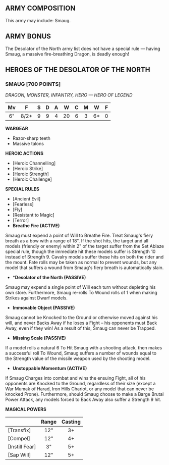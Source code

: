 ﻿## ARMY COMPOSITION

This army may include: Smaug.

## ARMY BONUS

The Desolator of the North army list does not have a special rule — having Smaug, a massive fire-breathing Dragon, is deadly enough!

## HEROES OF THE DESOLATOR OF THE NORTH


<div class="unitCard" markdown>

### SMAUG [700 POINTS]
*DRAGON, MONSTER, INFANTRY, HERO — HERO OF LEGEND*

| Mv | F | S | D | A | W | C | M | W | F |
|:--:|:--:|:-:|:-:|:-:|:-:|:-:|:-:|:-:|:-:|
| 6" | 8/2+ | 9 | 9 | 4 | 20 | 6 | 3 | 6* | 0 |

**WARGEAR**

- Razor-sharp teeth
- Massive talons

**HEROIC ACTIONS**

- [Heroic Channelling]
- [Heroic Strike]
- [Heroic Strength]
- [Heroic Challenge]

**SPECIAL RULES**

- [Ancient Evil]
- [Fearless]
- [Fly]
- [Resistant to Magic]
- [Terror]
- **Breathe Fire (ACTIVE)**

Smaug must expend a point of Will to Breathe Fire. Treat Smaug's fiery breath as a bow with a range of 18". If the shot hits, the target and all models (friendly or enemy) within 2" of the target suffer from the Set Ablaze special rule, though the immediate hit these models suffer is Strength 10 instead of Strength 9. Cavalry models suffer these hits on both the rider and the mount. Fate rolls may be taken as normal to prevent wounds, but any model that suffers a wound from Smaug's fiery breath is
automatically slain.

- ***Desolator of the North (PASSIVE)**

Smaug may expend a single point of Will each turn without depleting his own store. Furthermore, Smaug re-rolls To Wound rolls of 1 when making Strikes against Dwarf models.

- **Immovable Object (PASSIVE)**

Smaug cannot be Knocked to the Ground or otherwise moved against his will, and never Backs Away if he loses a Fight – his opponents must Back Away, even if they win! As a result of this, Smaug can never be Trapped.

- **Missing Scale (PASSIVE)**

If a model rolls a natural 6 To Hit Smaug with a shooting attack, then makes a successful roll To Wound, Smaug suffers a number of wounds equal to the Strength value of the missile weapon used by the shooting model.

- **Unstoppable Momentum (ACTIVE)**

If Smaug Charges into combat and wins the ensuing Fight, all of his opponents are Knocked to the Ground, regardless of their size (except a War Mumak of Harad, Iron Hills Chariot, or any model that can never be knocked Prone). Furthermore, should Smaug choose to make a Barge Brutal Power Attack, any models forced to Back Away also suffer a Strength 9 hit.

**MAGICAL POWERS**

| | **Range** | **Casting** |
|---------------------|:---------:|:-----------:|
|   [Transfix]    |  12"  |   3+   |
|    [Compel]    |  12"  |   4+   |
|  [Instill Fear]   |  3"   |   5+   |
|   [Sap Will]    |  12"  |   5+   |

</div>